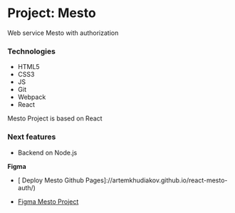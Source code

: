 # Project: Mesto

Web service Mesto with authorization

### Technologies

* HTML5
* CSS3
* JS
* Git
* Webpack
* React

Mesto Project is based on React

### Next features

* Backend on Node.js

**Figma**

* [ Deploy Mesto Github Pages]://artemkhudiakov.github.io/react-mesto-auth/)

* [Figma Mesto Project](https://www.figma.com/file/2cn9N9jSkmxD84oJik7xL7/JavaScript.-Sprint-4?node-id=0%3A1)


